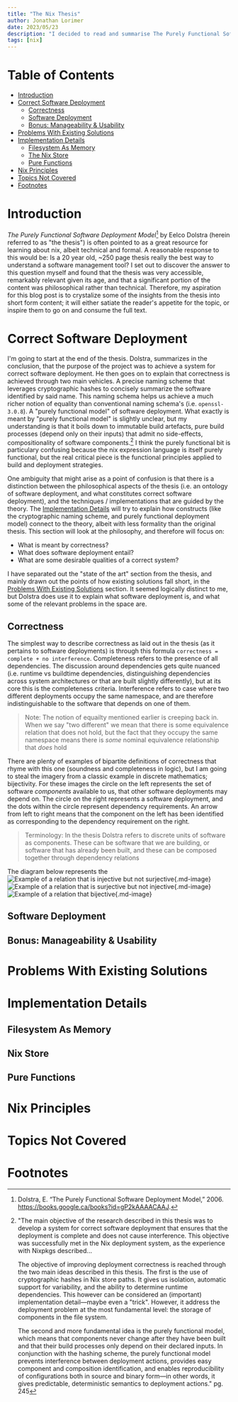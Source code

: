 ```yaml
---
title: "The Nix Thesis"
author: Jonathan Lorimer
date: 2023/05/23
description: "I decided to read and summarise The Purely Functional Software Deployment Model by Eelco Dolstra"
tags: [nix]
---
```


# Table of Contents

- [Introduction](#introduction)
- [Correct Software Deployment](#correct-software-deployment)
    - [Correctness](#correctness)
    - [Software Deployment](#software-deployment)
    - [Bonus: Manageability & Usability](#bonus--manageability--usability)
- [Problems With Existing Solutions](#problems-with-existing-solutions)
- [Implementation Details](#implementation-details)
    - [Filesystem As Memory](#filesystem-as-memory)
    - [The Nix Store](#nix-store)
    - [Pure Functions](#nix-store)
- [Nix Principles](#nix-principles)
- [Topics Not Covered](#topics-not-covered)
- [Footnotes](#footnotes)

# Introduction

_The Purely Functional Software Deployment Model_[^1] by Eelco Dolstra (herein
referred to as "the thesis") is often pointed to as a great resource for
learning about nix, albeit technical and formal. A reasonable response to this
would be: Is a 20 year old, ~250 page thesis really the best way to understand
a software management tool? I set out to discover the answer to this question
myself and found that the thesis was very accessible, remarkably relevant given
its age, and that a significant portion of the content was philosophical rather
than technical. Therefore, my aspiration for this blog post is to crystalize
some of the insights from the thesis into short form content; it will either
satiate the reader's appetite for the topic, or inspire them to go on and
consume the full text.

# Correct Software Deployment

I'm going to start at the end of the thesis. Dolstra, summarizes in the
conclusion, that the purpose of the project was to achieve a system for correct
software deployment. He then goes on to explain that correctness is achieved
through two main vehicles. A precise naming scheme that leverages cryptographic
hashes to concisely summarize the software identified by said name. This naming
schema helps us achieve a much richer notion of equality than conventional
naming schema's (i.e. `openssl-3.0.8`). A "purely functional model" of software
deployment. What exactly is meant by "purely functional model" is slightly
unclear, but my understanding is that it boils down to immutable build
artefacts, pure build processes (depend only on their inputs) that admit no
side-effects, compositionality of software components.[^2] I think the purely
functional bit is particulary confusing because the nix expression language is
itself purely functional, but the real critical piece is the functional
principles applied to build and deployment strategies.

One ambiguity that might arise as a point of confusion is that there is a
distinction between the philosophical aspects of the thesis (i.e. an ontology
of software deployment, and what constitutes correct software deployment), and
the techniques / implementations that are guided by the theory. The
[Implementation Details](#implementation-details) will try to explain how
constructs (like the cryptographic naming scheme, and purely functional
deployment model) connect to the theory, albeit with less formality than the
original thesis. This section will look at the philosophy, and therefore will
focus on:

- What is meant by correctness?
- What does software deployment entail?
- What are some desirable qualities of a correct system?

I have separated out the "state of the art" section from the thesis, and mainly
drawn out the points of how existing solutions fall short, in the [Problems
With Existing Solutions](problems-with-existing-solutions) section. It seemed
logically distinct to me, but Dolstra does use it to explain what software
deployment is, and what some of the relevant problems in the space are.

## Correctness

The simplest way to describe correctness as laid out in the thesis (as it
pertains to software deployments) is through this formula `correctness =
complete + no interference`. Completeness refers to the presence of all
dependencies. The discussion around dependencies gets quite nuanced (i.e.
runtime vs buildtime dependencies, distinguishing dependencies across system
architectures or that are built slightly differently), but at its core this is
the completeness criteria. Interference refers to case where two different
deployments occupy the same namespace, and are therefore indistinguishable to
the software that depends on one of them.

> Note: The notion of equailty mentioned earlier is creeping back in. When we
> say "two different" we mean that there is some equivalence relation that does
> not hold, but the fact that they occupy the same namespace means there is
> _some_ nominal equivalence relationship that _does_ hold

There are plenty of examples of bipartite definitions of correctness that rhyme
with this one (soundness and completeness in logic), but I am going to steal
the imagery from a classic example in discrete mathematics; bijectivity. For
these images the circle on the left represents the set of software _components_
available to us, that other software deployments may depend on. The circle on
the right represents a software deployment, and the dots within the circle
represent dependency requirements. An arrow from left to right means that the
component on the left has been identified as corresponding to the dependency
requirement on the right.

> Terminology: In the thesis Dolstra refers to discrete units of software as
> components. These can be software that we are building, or software that has
> already been built, and these can be composed together through dependency
> relations

The diagram below represents the
![Example of a relation that is injective but not surjective](/images/Injective.svg){.md-image}
![Example of a relation that is surjective but not injective](/images/Surjective.svg){.md-image}
![Example of a relation that bijective](/images/Bijective.svg){.md-image}

## Software Deployment

## Bonus: Manageability & Usability

# Problems With Existing Solutions

# Implementation Details

## Filesystem As Memory

## Nix Store

## Pure Functions

# Nix Principles

# Topics Not Covered

# Footnotes
[^1]: Dolstra, E. “The Purely Functional Software Deployment Model,” 2006. https://books.google.ca/books?id=gP2kAAAACAAJ.
[^2]:
    "The main objective of the research described in this thesis was to develop a
    system for correct software deployment that ensures that the deployment is
    complete and does not cause interference. This objective was successfully met
    in the Nix deployment system, as the experience with Nixpkgs described...

    The objective of improving deployment correctness is reached through the two
    main ideas described in this thesis. The first is the use of cryptographic
    hashes in Nix store paths. It gives us isolation, automatic support for
    variability, and the ability to determine runtime dependencies. This however
    can be considered an (important) implementation detail—maybe even a "trick".
    However, it address the deployment problem at the most fundamental level: the
    storage of components in the file system.

    The second and more fundamental idea is the purely functional model, which
    means that components never change after they have been built and that their
    build processes only depend on their declared inputs. In conjunction with the
    hashing scheme, the purely functional model prevents interference between
    deployment actions, provides easy component and composition identification, and
    enables reproducibility of configurations both in source and binary form—in
    other words, it gives predictable, deterministic semantics to deployment
    actions." pg. 245
